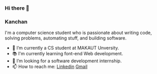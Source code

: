 ### Hi there 👋
### Kanchan


I'm a computer science student who is passionate about writing code, solving problems, automating stuff, and building software.

- 🔭 I’m currently a CS student at MAKAUT Unversity.
- 📚 I'm currently learning font-end Web development.
- 👯 I’m looking for a software development internship. 
- 📫 How to reach me: [Linkedin](https://www.linkedin.com/in/kanchan-nayek-67b24120a/) [Gmail](kanchann2001@gmail.com)


